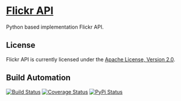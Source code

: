 # [Flickr API](http://flickr-api.hive.pt)

Python based implementation Flickr API.

## License

Flickr API is currently licensed under the [Apache License, Version 2.0](http://www.apache.org/licenses/).

## Build Automation

[![Build Status](https://travis-ci.org/hivesolutions/flickr_api.svg?branch=master)](https://travis-ci.org/hivesolutions/flickr_api)
[![Coverage Status](https://coveralls.io/repos/hivesolutions/flickr_api/badge.svg?branch=master)](https://coveralls.io/r/hivesolutions/flickr_api?branch=master)
[![PyPi Status](https://img.shields.io/pypi/v/flickr_api.svg)](https://pypi.python.org/pypi/flickr_api)
